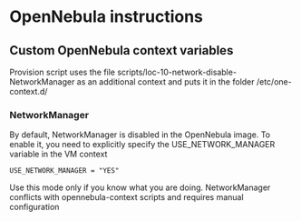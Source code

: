 # OpenNebula instructions

## Custom OpenNebula context variables

Provision script uses the file scripts/loc-10-network-disable-NetworkManager as an additional context and puts it in the folder /etc/one-context.d/

### NetworkManager

By default, NetworkManager is disabled in the OpenNebula image. To enable it, you need to explicitly specify the USE_NETWORK_MANAGER variable in the VM context
```
USE_NETWORK_MANAGER = "YES"
```

Use this mode only if you know what you are doing. NetworkManager conflicts with opennebula-context scripts and requires manual configuration
